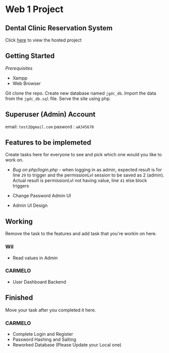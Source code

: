 # Web 1 Project

## Dental Clinic Reservation System

Click [here](https://jgalangdentalclinic.000webhostapp.com/) to view the hosted project

## Getting Started

_Prerequisites_

- Xampp
- Web Browser

Git clone the repo. Create new database named `jgdc_db`. Import the data from the `jgdc_db.sql` file. Serve the site using php.

## Superuser (Admin) Account

email: `test2@gmail.com`
pasword : `aA345678`

## Features to be implemeted

Create tasks here for everyone to see and pick which one would you like to work on.

- _Bug on php/login.php_ - when logging in as admin, expected result is for line `29` to trigger and the permissionLvl session to be saved as 2 (admin). Actual result is permissionLvl not having value, line `41` else block triggers

- Change Password Admin UI
- Admin UI Design

## Working

Remove the task to the features and add task that you're workin on here.

### Wil

- Read values in Admin

### CARMELO

- User Dashboard Backend

## Finished

Move your task after you completed it here.

### CARMELO

- Complete Login and Register
- Password Hashing and Salting
- Reworked Database (Please Update your Local one)
